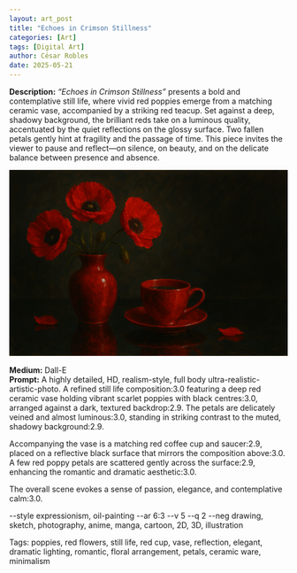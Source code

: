 ```yaml
---
layout: art_post
title: "Echoes in Crimson Stillness"
categories: [Art]
tags: [Digital Art]
author: César Robles
date: 2025-05-21
---
```

**Description:** *“Echoes in Crimson Stillness”* presents a bold and contemplative still life, where vivid red poppies emerge from a matching ceramic vase, accompanied by a striking red teacup. Set against a deep, shadowy background, the brilliant reds take on a luminous quality, accentuated by the quiet reflections on the glossy surface. Two fallen petals gently hint at fragility and the passage of time. This piece invites the viewer to pause and reflect—on silence, on beauty, and on the delicate balance between presence and absence.

![Echoes in Crimson Stillness](/imag/digital_art/echoes_in_crimson_stillness.jpg)

**Medium:** Dall-E\
**Prompt:** A highly detailed, HD, realism-style, full body ultra-realistic-artistic-photo. A refined still life composition:3.0 featuring a deep red ceramic vase holding vibrant scarlet poppies with black centres:3.0, arranged against a dark, textured backdrop:2.9. The petals are delicately veined and almost luminous:3.0, standing in striking contrast to the muted, shadowy background:2.9.

Accompanying the vase is a matching red coffee cup and saucer:2.9, placed on a reflective black surface that mirrors the composition above:3.0. A few red poppy petals are scattered gently across the surface:2.9, enhancing the romantic and dramatic aesthetic:3.0.

The overall scene evokes a sense of passion, elegance, and contemplative calm:3.0.

--style expressionism, oil-painting --ar 6:3 --v 5 --q 2 --neg drawing, sketch, photography, anime, manga, cartoon, 2D, 3D, illustration

Tags: poppies, red flowers, still life, red cup, vase, reflection, elegant, dramatic lighting, romantic, floral arrangement, petals, ceramic ware, minimalism